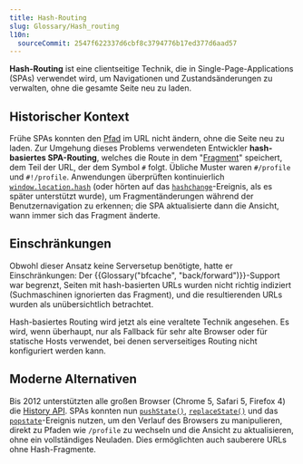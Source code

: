 ```yaml
---
title: Hash-Routing
slug: Glossary/Hash_routing
l10n:
  sourceCommit: 2547f622337d6cbf8c3794776b17ed377d6aad57
---
```


**Hash-Routing** ist eine clientseitige Technik, die in Single-Page-Applications (SPAs) verwendet wird, um Navigationen und Zustandsänderungen zu verwalten, ohne die gesamte Seite neu zu laden.

## Historischer Kontext

Frühe SPAs konnten den [Pfad](/de/docs/Web/URI/Reference/Path) im URL nicht ändern, ohne die Seite neu zu laden. Zur Umgehung dieses Problems verwendeten Entwickler **hash-basiertes SPA-Routing**, welches die Route in dem "[Fragment](/de/docs/Web/URI/Reference/Fragment)" speichert, dem Teil der URL, der dem Symbol `#` folgt. Übliche Muster waren `#/profile` und `#!/profile`. Anwendungen überprüften kontinuierlich [`window.location.hash`](/de/docs/Web/API/Location/hash) (oder hörten auf das [`hashchange`](/de/docs/Web/API/Window/hashchange_event)-Ereignis, als es später unterstützt wurde), um Fragmentänderungen während der Benutzernavigation zu erkennen; die SPA aktualisierte dann die Ansicht, wann immer sich das Fragment änderte.

## Einschränkungen

Obwohl dieser Ansatz keine Serversetup benötigte, hatte er Einschränkungen: Der {{Glossary("bfcache", "back/forward")}}-Support war begrenzt, Seiten mit hash-basierten URLs wurden nicht richtig indiziert (Suchmaschinen ignorierten das Fragment), und die resultierenden URLs wurden als unübersichtlich betrachtet.

Hash-basiertes Routing wird jetzt als eine veraltete Technik angesehen. Es wird, wenn überhaupt, nur als Fallback für sehr alte Browser oder für statische Hosts verwendet, bei denen serverseitiges Routing nicht konfiguriert werden kann.

## Moderne Alternativen

Bis 2012 unterstützten alle großen Browser (Chrome 5, Safari 5, Firefox 4) die [History API](/de/docs/Web/API/History_API). SPAs konnten nun [`pushState()`](/de/docs/Web/API/History/pushState), [`replaceState()`](/de/docs/Web/API/History/replaceState) und das [`popstate`](/de/docs/Web/API/PopStateEvent)-Ereignis nutzen, um den Verlauf des Browsers zu manipulieren, direkt zu Pfaden wie `/profile` zu wechseln und die Ansicht zu aktualisieren, ohne ein vollständiges Neuladen. Dies ermöglichten auch sauberere URLs ohne Hash-Fragmente.
